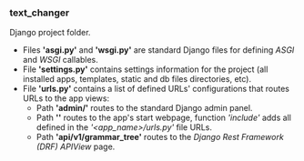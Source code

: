 ### text_changer           
Django project folder.

- Files **'asgi.py'** and **'wsgi.py'** are standard Django files for defining *ASGI* and *WSGI* callables.               
- File **'settings.py'** contains settings information for the project (all installed apps, templates, static and db files directories, etc).         
- File **'urls.py'** contains a list of defined URLs' configurations that routes URLs to the app views:       
  - Path **'admin/'** routes to the standard Django admin panel.                   
  - Path **''** routes to the app's start webpage, function *'include'* adds all defined in the *'<app_name>/urls.py'* file URLs.           
  - Path **'api/v1/grammar_tree'** routes to the *Django Rest Framework (DRF) APIView* page.
